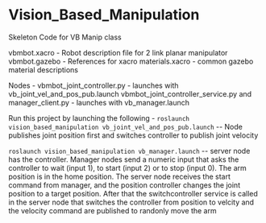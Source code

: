 # Vision_Based_Manipulation
Skeleton Code for VB Manip class

vbmbot.xacro - Robot description file for 2 link planar manipulator 
vbmbot.gazebo - References for xacro
materials.xacro - common gazebo material descriptions

Nodes - 
vbmbot_joint_controller.py - launches with vb_joint_vel_and_pos_pub.launch
vbmbot_joint_controller_service.py and manager_client.py - launches with vb_manager.launch
 

Run this project by launching the following - 
`roslaunch vision_based_manipulation vb_joint_vel_and_pos_pub.launch`
-- Node publishes joint position first and switches controller to publish joint velocity

`roslaunch vision_based_manipulation vb_manager.launch`
-- server node has the controller. Manager nodes send a numeric input that asks the controller to wait (input 1), to start (input 2) or to stop (input 0). The arm position is in the home position. The server node receives the start command from manager, and the position controller changes the joint position to a target position. After that the switchcontroller service is called in the server node that switches the controller from position to velcity and the velocity command are published to randonly move the arm 
